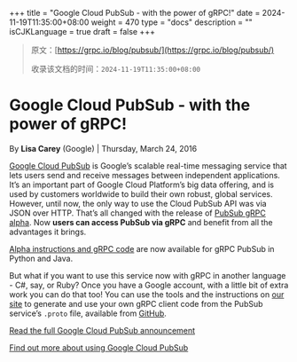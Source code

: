 +++
title = "Google Cloud PubSub - with the power of gRPC!"
date = 2024-11-19T11:35:00+08:00
weight = 470
type = "docs"
description = ""
isCJKLanguage = true
draft = false
+++

> 原文：[https://grpc.io/blog/pubsub/](https://grpc.io/blog/pubsub/)
>
> 收录该文档的时间：`2024-11-19T11:35:00+08:00`

# Google Cloud PubSub - with the power of gRPC!

By **Lisa Carey** (Google) | Thursday, March 24, 2016



[Google Cloud PubSub](https://cloud.google.com/pubsub/) is Google’s scalable real-time messaging service that lets users send and receive messages between independent applications. It’s an important part of Google Cloud Platform’s big data offering, and is used by customers worldwide to build their own robust, global services. However, until now, the only way to use the Cloud PubSub API was via JSON over HTTP. That’s all changed with the release of [PubSub gRPC alpha](https://cloud.google.com/blog/big-data/2016/03/announcing-grpc-alpha-for-google-cloud-pubsub). Now **users can access PubSub via gRPC** and benefit from all the advantages it brings.

[Alpha instructions and gRPC code](https://cloud.google.com/pubsub/grpc-overview) are now available for gRPC PubSub in Python and Java.

But what if you want to use this service now with gRPC in another language - C#, say, or Ruby? Once you have a Google account, with a little bit of extra work you can do that too! You can use the tools and the instructions on [our site](https://grpc.io/docs/) to generate and use your own gRPC client code from the PubSub service’s `.proto` file, available from [GitHub](https://github.com/googleapis/googleapis/blob/master/google/pubsub/v1/pubsub.proto).

[Read the full Google Cloud PubSub announcement](https://cloud.google.com/blog/big-data/2016/03/announcing-grpc-alpha-for-google-cloud-pubsub)

[Find out more about using Google Cloud PubSub](https://cloud.google.com/pubsub/docs)
